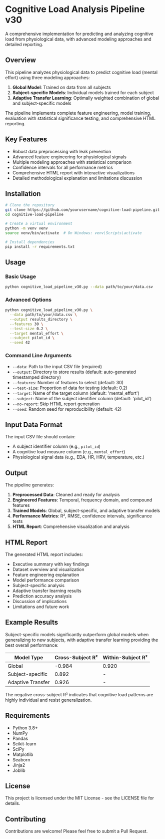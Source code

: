 # Cognitive Load Analysis Pipeline v30

A comprehensive implementation for predicting and analyzing cognitive load from physiological data, with advanced modeling approaches and detailed reporting.

## Overview

This pipeline analyzes physiological data to predict cognitive load (mental effort) using three modeling approaches:

1. **Global Model**: Trained on data from all subjects
2. **Subject-specific Models**: Individual models trained for each subject
3. **Adaptive Transfer Learning**: Optimally weighted combination of global and subject-specific models

The pipeline implements complete feature engineering, model training, evaluation with statistical significance testing, and comprehensive HTML reporting.

## Key Features

- Robust data preprocessing with leak prevention
- Advanced feature engineering for physiological signals
- Multiple modeling approaches with statistical comparison
- Confidence intervals for all performance metrics
- Comprehensive HTML report with interactive visualizations
- Detailed methodological explanation and limitations discussion

## Installation

```bash
# Clone the repository
git clone https://github.com/yourusername/cognitive-load-pipeline.git
cd cognitive-load-pipeline

# Create a virtual environment
python -m venv venv
source venv/bin/activate  # On Windows: venv\Scripts\activate

# Install dependencies
pip install -r requirements.txt
```

## Usage

### Basic Usage

```bash
python cognitive_load_pipeline_v30.py --data path/to/your/data.csv
```

### Advanced Options

```bash
python cognitive_load_pipeline_v30.py \
  --data path/to/your/data.csv \
  --output results_directory \
  --features 30 \
  --test-size 0.2 \
  --target mental_effort \
  --subject pilot_id \
  --seed 42
```

### Command Line Arguments

- `--data`: Path to the input CSV file (required)
- `--output`: Directory to store results (default: auto-generated timestamped directory)
- `--features`: Number of features to select (default: 30)
- `--test-size`: Proportion of data for testing (default: 0.2)
- `--target`: Name of the target column (default: 'mental_effort')
- `--subject`: Name of the subject identifier column (default: 'pilot_id')
- `--no-report`: Skip HTML report generation
- `--seed`: Random seed for reproducibility (default: 42)

## Input Data Format

The input CSV file should contain:

- A subject identifier column (e.g., `pilot_id`)
- A cognitive load measure column (e.g., `mental_effort`)
- Physiological signal data (e.g., EDA, HR, HRV, temperature, etc.)

## Output

The pipeline generates:

1. **Preprocessed Data**: Cleaned and ready for analysis
2. **Engineered Features**: Temporal, frequency domain, and compound features
3. **Trained Models**: Global, subject-specific, and adaptive transfer models
4. **Performance Metrics**: R², RMSE, confidence intervals, significance tests
5. **HTML Report**: Comprehensive visualization and analysis

## HTML Report

The generated HTML report includes:

- Executive summary with key findings
- Dataset overview and visualization
- Feature engineering explanation
- Model performance comparison
- Subject-specific analysis
- Adaptive transfer learning results
- Prediction accuracy analysis
- Discussion of implications
- Limitations and future work

## Example Results

Subject-specific models significantly outperform global models when generalizing to new subjects, with adaptive transfer learning providing the best overall performance:

| Model Type | Cross-Subject R² | Within-Subject R² |
|------------|-----------------|-------------------|
| Global     | -0.984          | 0.920             |
| Subject-specific | 0.892      | -                |
| Adaptive Transfer | 0.926     | -                |

The negative cross-subject R² indicates that cognitive load patterns are highly individual and resist generalization.

## Requirements

- Python 3.8+
- NumPy
- Pandas
- Scikit-learn
- SciPy
- Matplotlib
- Seaborn
- Jinja2
- Joblib

## License

This project is licensed under the MIT License - see the LICENSE file for details.

## Contributing

Contributions are welcome! Please feel free to submit a Pull Request.
